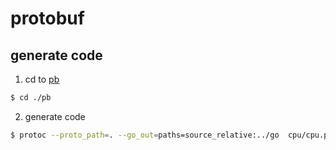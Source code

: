 # protobuf

## generate code

1. cd to [pb](./pb)

```bash
$ cd ./pb
```

2. generate code

```bash
$ protoc --proto_path=. --go_out=paths=source_relative:../go  cpu/cpu.proto --micro_out=paths=source_relative:../go
```